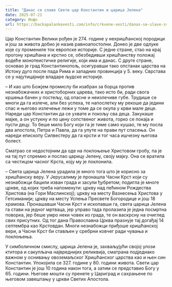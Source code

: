 ```yaml
---
title: "Данас се славе Свети цар Константин и царица Јелена"
date: 2025-07-21
category: Инфо
url: https://backapalankavesti.com/info/crkvene-vesti/danas-se-slave-sveti-car-konstantin-i-carica-jelena/
---
```


Цар Константин Велики рођен је 274. године у нехришћанској породици и још за живота добио је назив равноапостолни. Донео је две одлуке које су промениле ток европске историје. С једне стране, стао на крај прогону хришћана и крстио се, обезбедивши хришћанству положај водеће монотеистичке религије, који има и данас. С друге стране, основао је град Константинопољ, осигуравши тако опстанак царства на Истоку дуго после пада Рима и западних провинција у 5. веку. Сврстава се у најутицајније владаре људске историје.

– И као што Божјем промислу би изабран за борца против незнабожачких и христоборних царева, тако исто би, ради свога кршења бачен у постељу, од опасне и неизлечиве губе. Трудише се многи да га излече, али без успеха, те напослетку му рекоше да једини спас и његово излечење лежи у томе да се окупа у крви мале деце. Нареди цар Константин да се ухвате и покољу сва деца. Закукаше мајке, а он устукну и по цену сопственог живота, горко се покаја и пусти децу. То беше мило Богу који га је тиме само кушао, те му посла два апостола, Петра и Павла, да га упуте на прави пут спасења. Он нареди епископу Силвестеру да га крсти и тог часа ишчезну његова болест.

Сматрао се недостојним да оде на поклоњење Христовом гробу, па је на тај пут спремио и послао царицу Јелену, своју мајку. Она се вратила са честицом часног Крста, коју му је поклонила.

– Света царица Јелена урадила је много тога што је корисно за хришћанску веру. У Јерусалиму је пронашла Часни Крст који су незнабожци бацили изван града и засули ђубретом; подигла је многе цркве, од којих треба напоменути: цркву над пећином Рождества Христова (на Гори Маслинској); цркву на месту Вазнесења Христова у Гетсиманији; цркву на месту Успења Пресвете Богородице и још 18 храмова. Пронашавши Часни Крст и ископавши га, света царица Јелена га стави на једног мртваца, јер управо тада пролазила је једна посмртна поворка, јер беше умро неки човек из града, те он васкрсну на очиглед свих присутних. Од тог дана Православна Црква празнује тај догађај 14 септембра као Крстовдан. Многи незнабожци приђоше хришћанској вери, а Часни Крст би стављен у сребрни ковчег ради чувања и поклоњења.

У симболичном смислу, царица Јелена је, захваљујући својој улози ктитора и сакупљача највреднијих реликвија, сматрана подједнако важном у оснивању овоземаљског Хришћанског царства као и њен син Константин. Упокојила се 327. године у 80. години живота. Свети цар Константин је још 10 година након тога, а затим се представио Богу у 65. години. Његове мошти су пренете у Цариград и сахрањене по његовом завештању у цркви Светих Апостола.
